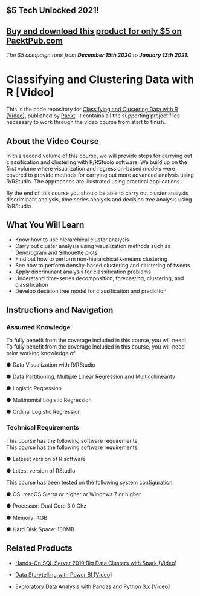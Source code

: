 ## $5 Tech Unlocked 2021!
[Buy and download this product for only $5 on PacktPub.com](https://www.packtpub.com/)
-----
*The $5 campaign         runs from __December 15th 2020__ to __January 13th 2021.__*

# Classifying and Clustering Data with R [Video]
This is the code repository for [Classifying and Clustering Data with R [Video]](https://www.packtpub.com/big-data-and-business-intelligence/classifying-and-clustering-data-r-video?utm_source=github&utm_medium=repository&utm_campaign=9781788294904), published by [Packt](https://www.packtpub.com/?utm_source=github). It contains all the supporting project files necessary to work through the video course from start to finish.
## About the Video Course
In this second volume of this course, we will provide steps for carrying out classification and clustering with R/RStudio software. We build up on the first volume where visualization and regression-based models were covered to provide methods for carrying out more advanced analysis using R/RStudio. The approaches are illustrated using practical applications.

By the end of this course you should be able to carry out cluster analysis, discriminant analysis, time series analysis and decision tree analysis using R/RStudio

<H2>What You Will Learn</H2>
<DIV class=book-info-will-learn-text>
<UL>
<LI>Know how to use hierarchical cluster analysis 
<LI>Carry out cluster analysis using visualization methods such as Dendrogram and Silhouette plots 
<LI>Find out how to perform non-hierarchical k-means clustering 
<LI>See how to perform density-based clustering and clustering of tweets 
<LI>Apply discriminant analysis for classification problems 
<LI>Understand time-series decomposition, forecasting, clustering, and classification 
<LI>Develop decision tree model for classification and prediction </LI></UL></DIV>

## Instructions and Navigation
### Assumed Knowledge
To fully benefit from the coverage included in this course, you will need:<br/>
To fully benefit from the coverage included in this course, you will need prior working knowledge of:

●	Data Visualization with R/RStudio

●	Data Partitioning, Multiple Linear Regression and Multicollinearity 

●	Logistic Regression 

●	Multinomial Logistic Regression

●	Ordinal Logistic Regression

### Technical Requirements
This course has the following software requirements:<br/>
This course has the following software requirements:

●	Lateset version of R software

●	Latest version of RStudio

This course has been tested on the following system configuration:

●	OS: macOS Sierra or higher or Windows 7 or higher

●	Processor: Dual Core 3.0 Ghz

●	Memory: 4GB

●	Hard Disk Space: 100MB


## Related Products
* [Hands-On SQL Server 2019 Big Data Clusters with Spark [Video]](https://www.packtpub.com/big-data-and-business-intelligence/hands-sql-server-2019-big-data-clusters-spark-video?utm_source=github&utm_medium=repository&utm_campaign=9781838559755)

* [Data Storytelling with Power BI [Video]](https://www.packtpub.com/big-data-and-business-intelligence/data-storytelling-power-bi-video?utm_source=github&utm_medium=repository&utm_campaign=9781789959475)

* [Exploratory Data Analysis with Pandas and Python 3.x [Video]](https://www.packtpub.com/application-development/exploratory-data-analysis-pandas-and-python-3x-video?utm_source=github&utm_medium=repository&utm_campaign=9781789959116)

